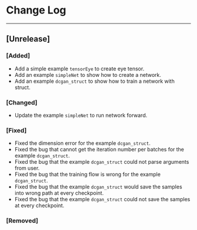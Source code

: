 # Change Log

------------
## [Unrelease]
### [Added]
- Add a simple example `tensorEye` to create eye tensor.
- Add an example `simpleNet` to show how to create a network.
- Add an example `dcgan_struct` to show how to train a network with struct.

### [Changed]
- Update the example `simpleNet` to run network forward.

### [Fixed]
- Fixed the dimension error for the example `dcgan_struct`.
- Fixed the bug that cannot get the iteration number per batches for the example `dcgan_struct`.
- Fixed the bug that the example `dcgan_struct` could not parse arguments from user.
- Fixed the bug that the training flow is wrong for the example `dcgan_struct`.
- Fixed the bug that the example `dcgan_struct` would save the samples into wrong path at every checkpoint.
- Fixed the bug that the example `dcgan_struct` could not save the samples at every checkpoint.

### [Removed]

